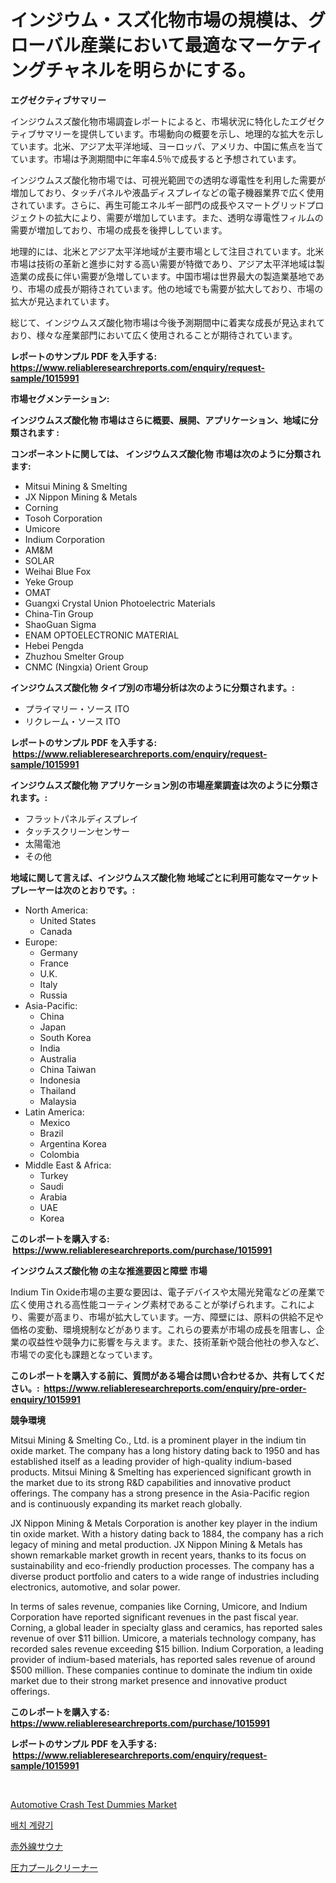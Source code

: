 <p><h1>インジウム・スズ化物市場の規模は、グローバル産業において最適なマーケティングチャネルを明らかにする。</h1></p><p><strong>エグゼクティブサマリー</strong></p>
<p><p>インジウムスズ酸化物市場調査レポートによると、市場状況に特化したエグゼクティブサマリーを提供しています。市場動向の概要を示し、地理的な拡大を示しています。北米、アジア太平洋地域、ヨーロッパ、アメリカ、中国に焦点を当てています。市場は予測期間中に年率4.5％で成長すると予想されています。</p><p>インジウムスズ酸化物市場では、可視光範囲での透明な導電性を利用した需要が増加しており、タッチパネルや液晶ディスプレイなどの電子機器業界で広く使用されています。さらに、再生可能エネルギー部門の成長やスマートグリッドプロジェクトの拡大により、需要が増加しています。また、透明な導電性フィルムの需要が増加しており、市場の成長を後押ししています。</p><p>地理的には、北米とアジア太平洋地域が主要市場として注目されています。北米市場は技術の革新と進歩に対する高い需要が特徴であり、アジア太平洋地域は製造業の成長に伴い需要が急増しています。中国市場は世界最大の製造業基地であり、市場の成長が期待されています。他の地域でも需要が拡大しており、市場の拡大が見込まれています。</p><p>総じて、インジウムスズ酸化物市場は今後予測期間中に着実な成長が見込まれており、様々な産業部門において広く使用されることが期待されています。</p></p>
<p><strong>レポートのサンプル PDF を入手する: <a href="https://www.reliableresearchreports.com/enquiry/request-sample/1015991">https://www.reliableresearchreports.com/enquiry/request-sample/1015991</a></strong></p>
<p><strong>市場セグメンテーション:</strong></p>
<p><strong> インジウムスズ酸化物 市場はさらに概要、展開、アプリケーション、地域に分類されます :</strong></p>
<p><strong>コンポーネントに関しては、 インジウムスズ酸化物 市場は次のように分類されます: &nbsp;</strong></p>
<p><ul><li>Mitsui Mining & Smelting</li><li>JX Nippon Mining & Metals</li><li>Corning</li><li>Tosoh Corporation</li><li>Umicore</li><li>Indium Corporation</li><li>AM&M</li><li>SOLAR</li><li>Weihai Blue Fox</li><li>Yeke Group</li><li>OMAT</li><li>Guangxi Crystal Union Photoelectric Materials</li><li>China-Tin Group</li><li>ShaoGuan Sigma</li><li>ENAM OPTOELECTRONIC MATERIAL</li><li>Hebei Pengda</li><li>Zhuzhou Smelter Group</li><li>CNMC (Ningxia) Orient Group</li></ul></p>
<p><strong> インジウムスズ酸化物 タイプ別の市場分析は次のように分類されます。:</strong></p>
<p><ul><li>プライマリー・ソース ITO</li><li>リクレーム・ソース ITO</li></ul></p>
<p><strong>レポートのサンプル PDF を入手する: &nbsp;<a href="https://www.reliableresearchreports.com/enquiry/request-sample/1015991">https://www.reliableresearchreports.com/enquiry/request-sample/1015991</a></strong></p>
<p><strong> インジウムスズ酸化物 アプリケーション別の市場産業調査は次のように分類されます。:</strong></p>
<p><ul><li>フラットパネルディスプレイ</li><li>タッチスクリーンセンサー</li><li>太陽電池</li><li>その他</li></ul></p>
<p><strong>地域に関して言えば、インジウムスズ酸化物 地域ごとに利用可能なマーケットプレーヤーは次のとおりです。:</strong></p>
<p><ul>
    <li>
        North America:
        <ul>
            <li>United States</li>
            <li>Canada</li>
        </ul>
    </li>
    <li>
        Europe:
        <ul>
            <li>Germany</li>
            <li>France</li>
            <li>U.K.</li>
            <li>Italy</li>
            <li>Russia</li>
        </ul>
    </li>
    <li>
        Asia-Pacific:
        <ul>
            <li>China</li>
            <li>Japan</li>
            <li>South Korea</li>
            <li>India</li>
            <li>Australia</li>
            <li>China Taiwan</li>
            <li>Indonesia</li>
            <li>Thailand</li>
            <li>Malaysia</li>
        </ul>
    </li>
    <li>
        Latin America:
        <ul>
            <li>Mexico</li>
            <li>Brazil</li>
            <li>Argentina Korea</li>
            <li>Colombia</li>
        </ul>
    </li>
    <li>
        Middle East & Africa:
        <ul>
            <li>Turkey</li>
            <li>Saudi</li>
            <li>Arabia</li>
            <li>UAE</li>
            <li>Korea</li>
        </ul>
    </li>
    </ul></p>
<p><strong>このレポートを購入する: &nbsp;<a href="https://www.reliableresearchreports.com/purchase/1015991">https://www.reliableresearchreports.com/purchase/1015991</a></strong></p>
<p><strong>インジウムスズ酸化物 の主な推進要因と障壁 市場</strong></p>
<p><p>Indium Tin Oxide市場の主要な要因は、電子デバイスや太陽光発電などの産業で広く使用される高性能コーティング素材であることが挙げられます。これにより、需要が高まり、市場が拡大しています。一方、障壁には、原料の供給不足や価格の変動、環境規制などがあります。これらの要素が市場の成長を阻害し、企業の収益性や競争力に影響を与えます。また、技術革新や競合他社の参入など、市場での変化も課題となっています。</p></p>
<p><strong>このレポートを購入する前に、質問がある場合は問い合わせるか、共有してください。:&nbsp; <a href="https://www.reliableresearchreports.com/enquiry/pre-order-enquiry/1015991">https://www.reliableresearchreports.com/enquiry/pre-order-enquiry/1015991</a></strong></p>
<p><strong>競争環境</strong></p>
<p><p>Mitsui Mining & Smelting Co., Ltd. is a prominent player in the indium tin oxide market. The company has a long history dating back to 1950 and has established itself as a leading provider of high-quality indium-based products. Mitsui Mining & Smelting has experienced significant growth in the market due to its strong R&D capabilities and innovative product offerings. The company has a strong presence in the Asia-Pacific region and is continuously expanding its market reach globally.</p><p>JX Nippon Mining & Metals Corporation is another key player in the indium tin oxide market. With a history dating back to 1884, the company has a rich legacy of mining and metal production. JX Nippon Mining & Metals has shown remarkable market growth in recent years, thanks to its focus on sustainability and eco-friendly production processes. The company has a diverse product portfolio and caters to a wide range of industries including electronics, automotive, and solar power.</p><p>In terms of sales revenue, companies like Corning, Umicore, and Indium Corporation have reported significant revenues in the past fiscal year. Corning, a global leader in specialty glass and ceramics, has reported sales revenue of over $11 billion. Umicore, a materials technology company, has recorded sales revenue exceeding $15 billion. Indium Corporation, a leading provider of indium-based materials, has reported sales revenue of around $500 million. These companies continue to dominate the indium tin oxide market due to their strong market presence and innovative product offerings.</p></p>
<p><strong>このレポートを購入する: &nbsp; <a href="https://www.reliableresearchreports.com/purchase/1015991">https://www.reliableresearchreports.com/purchase/1015991</a></strong></p>
<p><strong>レポートのサンプル PDF を入手する: &nbsp;<a href="https://www.reliableresearchreports.com/enquiry/request-sample/1015991">https://www.reliableresearchreports.com/enquiry/request-sample/1015991</a></strong><strong></strong></p>
<p>&nbsp;</p>
<p><p><a href="https://github.com/Sarissaschmalingtr6fz2739/Market-Research-Report-List-1/blob/main/automotive-crash-test-dummies-market.md">Automotive Crash Test Dummies Market</a></p><p><a href="https://medium.com/@tracycui_1231/%EC%9D%BC%EA%B4%84-%EA%B3%84%EB%9F%89%EA%B8%B0-%EC%8B%9C%EC%9E%A5-%EC%8B%9C%EC%9E%A5-%EC%A0%90%EC%9C%A0%EC%9C%A8-%EC%8B%9C%EC%9E%A5-%EB%8F%99%ED%96%A5-%EB%B0%8F-%EB%AF%B8%EB%9E%98-%EC%84%B1%EC%9E%A5-%ED%83%90%EC%83%89-8d800522d720">배치 계량기</a></p><p><a href="https://medium.com/@zoetazuur/%E8%B5%A4%E5%A4%96%E7%B7%9A%E3%82%B5%E3%82%A6%E3%83%8A%E5%B8%82%E5%A0%B4%E3%83%A1%E3%83%88%E3%83%AA%E3%82%AF%E3%82%B9%E3%81%AE%E8%A7%A3%E8%AA%AD-%E5%B8%82%E5%A0%B4%E3%82%B7%E3%82%A7%E3%82%A2-%E3%83%88%E3%83%AC%E3%83%B3%E3%83%89-%E6%88%90%E9%95%B7%E3%83%91%E3%82%BF%E3%83%BC%E3%83%B3-9314c9a127d8">赤外線サウナ</a></p><p><a href="https://medium.com/@zoetazuur/%E5%9C%A7%E5%8A%9B%E3%83%97%E3%83%BC%E3%83%AB%E3%82%AF%E3%83%AA%E3%83%BC%E3%83%8A%E3%83%BC%E3%81%AE%E5%B8%82%E5%A0%B4%E5%B1%95%E6%9C%9B-%E7%94%A3%E6%A5%AD%E6%A6%82%E8%A6%81%E3%81%A8%E4%BA%88%E6%B8%AC-2024%E5%B9%B4%E3%81%8B%E3%82%892031%E5%B9%B4%E3%81%BE%E3%81%A7-213b214606f7">圧力プールクリーナー</a></p></p>